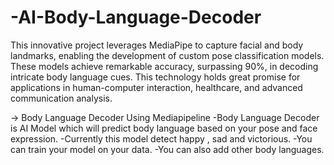 # -AI-Body-Language-Decoder
This innovative project leverages MediaPipe to capture facial and body landmarks, enabling the development of custom pose classification models. These models achieve remarkable accuracy, surpassing 90%, in decoding intricate body language cues. This technology holds great promise for applications in human-computer interaction, healthcare, and advanced communication analysis.

-> Body Language Decoder Using Mediapipeline
  -Body Language Decoder is AI Model which will predict body language based on your pose and face expression.
  -Currently this model detect happy , sad and victorious.
  -You can train your model on your data.
  -You can also add other body languages.
  
